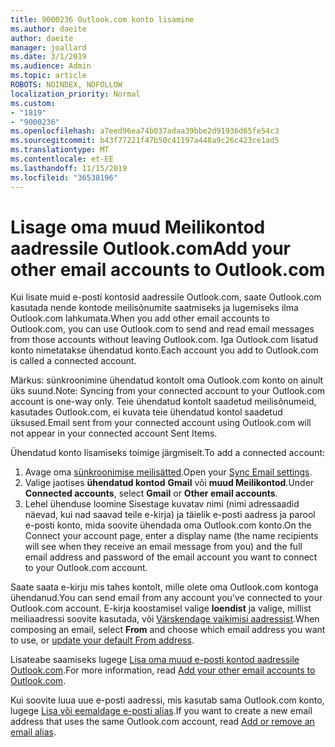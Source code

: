 ```yaml
---
title: 9000236 Outlook.com konto lisamine
ms.author: daeite
author: daeite
manager: joallard
ms.date: 3/1/2019
ms.audience: Admin
ms.topic: article
ROBOTS: NOINDEX, NOFOLLOW
localization_priority: Normal
ms.custom:
- "1819"
- "9000236"
ms.openlocfilehash: a7eed96ea74b037adaa39bbe2d91936d65fe54c3
ms.sourcegitcommit: b43f77221f47b50c41197a448a9c26c423ce1ad5
ms.translationtype: MT
ms.contentlocale: et-EE
ms.lasthandoff: 11/15/2019
ms.locfileid: "36538196"
---
```

# <a name="add-your-other-email-accounts-to-outlookcom"></a><span data-ttu-id="dd0a9-102">Lisage oma muud Meilikontod aadressile Outlook.com</span><span class="sxs-lookup"><span data-stu-id="dd0a9-102">Add your other email accounts to Outlook.com</span></span>

<span data-ttu-id="dd0a9-103">Kui lisate muid e-posti kontosid aadressile Outlook.com, saate Outlook.com kasutada nende kontode meilisõnumite saatmiseks ja lugemiseks ilma Outlook.com lahkumata.</span><span class="sxs-lookup"><span data-stu-id="dd0a9-103">When you add other email accounts to Outlook.com, you can use Outlook.com to send and read email messages from those accounts without leaving Outlook.com.</span></span> <span data-ttu-id="dd0a9-104">Iga Outlook.com lisatud konto nimetatakse ühendatud konto.</span><span class="sxs-lookup"><span data-stu-id="dd0a9-104">Each account you add to Outlook.com is called a connected account.</span></span>

<span data-ttu-id="dd0a9-105">Märkus: sünkroonimine ühendatud kontolt oma Outlook.com konto on ainult üks suund.</span><span class="sxs-lookup"><span data-stu-id="dd0a9-105">Note: Syncing from your connected account to your Outlook.com account is one-way only.</span></span> <span data-ttu-id="dd0a9-106">Teie ühendatud kontolt saadetud meilisõnumeid, kasutades Outlook.com, ei kuvata teie ühendatud kontol saadetud üksused.</span><span class="sxs-lookup"><span data-stu-id="dd0a9-106">Email sent from your connected account using Outlook.com will not appear in your connected account Sent Items.</span></span>

<span data-ttu-id="dd0a9-107">Ühendatud konto lisamiseks toimige järgmiselt.</span><span class="sxs-lookup"><span data-stu-id="dd0a9-107">To add a connected account:</span></span>

1. <span data-ttu-id="dd0a9-108">Avage oma [sünkroonimise meilisätted](https://go.microsoft.com/fwlink/?linkid=875264).</span><span class="sxs-lookup"><span data-stu-id="dd0a9-108">Open your [Sync Email settings](https://go.microsoft.com/fwlink/?linkid=875264).</span></span>
2. <span data-ttu-id="dd0a9-109">Valige jaotises **ühendatud kontod** **Gmail** või **muud Meilikontod**.</span><span class="sxs-lookup"><span data-stu-id="dd0a9-109">Under **Connected accounts**, select **Gmail** or **Other email accounts**.</span></span>
3. <span data-ttu-id="dd0a9-110">Lehel ühenduse loomine Sisestage kuvatav nimi (nimi adressaadid näevad, kui nad saavad teile e-kirja) ja täielik e-posti aadress ja parool e-posti konto, mida soovite ühendada oma Outlook.com konto.</span><span class="sxs-lookup"><span data-stu-id="dd0a9-110">On the Connect your account page, enter a display name (the name recipients will see when they receive an email message from you) and the full email address and password of the email account you want to connect to your Outlook.com account.</span></span>

<span data-ttu-id="dd0a9-111">Saate saata e-kirju mis tahes kontolt, mille olete oma Outlook.com kontoga ühendanud.</span><span class="sxs-lookup"><span data-stu-id="dd0a9-111">You can send email from any account you've connected to your Outlook.com account.</span></span> <span data-ttu-id="dd0a9-112">E-kirja koostamisel valige **loendist** ja valige, millist meiliaadressi soovite kasutada, või [Värskendage vaikimisi aadressist](https://go.microsoft.com/fwlink/?linkid=875264).</span><span class="sxs-lookup"><span data-stu-id="dd0a9-112">When composing an email, select **From** and choose which email address you want to use, or [update your default From address](https://go.microsoft.com/fwlink/?linkid=875264).</span></span>

<span data-ttu-id="dd0a9-113">Lisateabe saamiseks lugege [Lisa oma muud e-posti kontod aadressile Outlook.com](https://support.office.com/article/c5224df4-5885-4e79-91ba-523aa743f0ba?wt.mc_id=Office_Outlook_com_Alchemy).</span><span class="sxs-lookup"><span data-stu-id="dd0a9-113">For more information, read [Add your other email accounts to Outlook.com](https://support.office.com/article/c5224df4-5885-4e79-91ba-523aa743f0ba?wt.mc_id=Office_Outlook_com_Alchemy).</span></span>

<span data-ttu-id="dd0a9-114">Kui soovite luua uue e-posti aadressi, mis kasutab sama Outlook.com konto, lugege [Lisa või eemaldage e-posti alias](https://support.office.com/article/459b1989-356d-40fa-a689-8f285b13f1f2?wt.mc_id=Office_Outlook_com_Alchemy).</span><span class="sxs-lookup"><span data-stu-id="dd0a9-114">If you want to create a new email address that uses the same Outlook.com account, read [Add or remove an email alias](https://support.office.com/article/459b1989-356d-40fa-a689-8f285b13f1f2?wt.mc_id=Office_Outlook_com_Alchemy).</span></span>